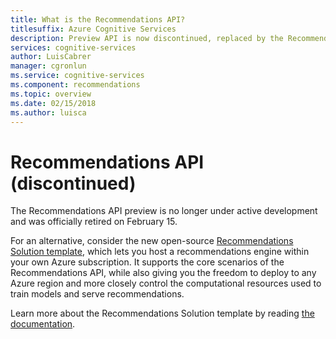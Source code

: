```yaml
---
title: What is the Recommendations API?
titlesuffix: Azure Cognitive Services
description: Preview API is now discontinued, replaced by the Recommendations Solution template.
services: cognitive-services
author: LuisCabrer
manager: cgronlun
ms.service: cognitive-services
ms.component: recommendations
ms.topic: overview
ms.date: 02/15/2018
ms.author: luisca
---
```




# Recommendations API (discontinued)

The Recommendations API preview is no longer under active development and was officially retired on February 15. 

For an alternative, consider the new open-source [Recommendations Solution template](http://aka.ms/recopcs), which lets you host a recommendations engine within your own Azure subscription. It supports the core scenarios of the Recommendations API, while also giving you the freedom to deploy to any Azure region and more closely control the computational resources used to train models and serve recommendations. 

Learn more about the Recommendations Solution template by reading [the documentation](https://github.com/Microsoft/Product-Recommendations). 

